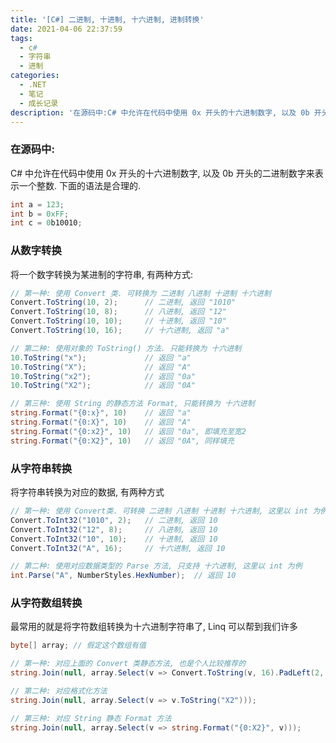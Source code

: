 ```yaml
---
title: '[C#] 二进制, 十进制, 十六进制, 进制转换'
date: 2021-04-06 22:37:59
tags:
  - c#
  - 字符串
  - 进制
categories:
  - .NET
  - 笔记
  - 成长记录
description: '在源码中:C# 中允许在代码中使用 0x 开头的十六进制数字, 以及 0b 开头的二进制数字来表示一个整数. 下面的语法是合理的.int a = 123;int b = 0xFF;int c = 0b10010;数字转换将一个数字转换为某进制的字符串, 有两种方式:// 第一种: 使用 Convert 类. 可转换为 二进制 八进制 十进制 十六进制Convert.ToString(10, 2);    // 二进制, 返回 "1010"Convert.ToString(10, 8); '
---
```




### 在源码中:

C# 中允许在代码中使用 0x 开头的十六进制数字, 以及 0b 开头的二进制数字来表示一个整数. 下面的语法是合理的.

```csharp
int a = 123;
int b = 0xFF;
int c = 0b10010;
```


### 从数字转换

将一个数字转换为某进制的字符串, 有两种方式:

```csharp
// 第一种: 使用 Convert 类. 可转换为 二进制 八进制 十进制 十六进制
Convert.ToString(10, 2);      // 二进制, 返回 "1010"
Convert.ToString(10, 8);      // 八进制, 返回 "12"
Convert.ToString(10, 10);     // 十进制, 返回 "10"
Convert.ToString(10, 16);     // 十六进制, 返回 "a"

// 第二种: 使用对象的 ToString() 方法. 只能转换为 十六进制
10.ToString("x");             // 返回 "a"
10.ToString("X");             // 返回 "A"
10.ToString("x2");            // 返回 "0a"
10.ToString("X2");            // 返回 "0A"

// 第三种: 使用 String 的静态方法 Format, 只能转换为 十六进制
string.Format("{0:x}", 10)    // 返回 "a"
string.Format("{0:X}", 10)    // 返回 "A"
string.Format("{0:x2}", 10)   // 返回 "0a", 即填充至宽2
string.Format("{0:X2}", 10)   // 返回 "0A", 同样填充
```


### 从字符串转换

将字符串转换为对应的数据, 有两种方式

```csharp
// 第一种: 使用 Convert类. 可转换 二进制 八进制 十进制 十六进制, 这里以 int 为例
Convert.ToInt32("1010", 2);   // 二进制, 返回 10
Convert.ToInt32("12", 8);     // 八进制, 返回 10
Convert.ToInt32("10", 10);    // 十进制, 返回 10
Convert.ToInt32("A", 16);     // 十六进制, 返回 10
```

```csharp
// 第二种: 使用对应数据类型的 Parse 方法, 只支持 十六进制, 这里以 int 为例
int.Parse("A", NumberStyles.HexNumber);  // 返回 10
```


### 从字符数组转换

最常用的就是将字符数组转换为十六进制字符串了, Linq 可以帮到我们许多

```csharp
byte[] array; // 假定这个数组有值

// 第一种: 对应上面的 Convert 类静态方法, 也是个人比较推荐的
string.Join(null, array.Select(v => Convert.ToString(v, 16).PadLeft(2, '0')));      // 返回小写的

// 第二种: 对应格式化方法
string.Join(null, array.Select(v => v.ToString("X2")));

// 第三种: 对应 String 静态 Format 方法
string.Join(null, array.Select(v => string.Format("{0:X2}", v)));
```
